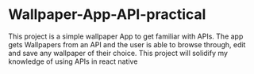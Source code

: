 # Wallpaper-App-API-practical
This project is a simple wallpaper App to get familiar with APIs.
The app gets Wallpapers from an API and the user is able to browse through, edit and save any wallpaper of their choice.
This project will solidify my knowledge of using APIs in react native
